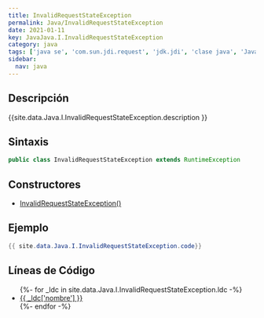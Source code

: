 ```yaml
---
title: InvalidRequestStateException
permalink: Java/InvalidRequestStateException
date: 2021-01-11
key: JavaJava.I.InvalidRequestStateException
category: java
tags: ['java se', 'com.sun.jdi.request', 'jdk.jdi', 'clase java', 'Java 1.3']
sidebar: 
  nav: java
---
```


## Descripción
{{site.data.Java.I.InvalidRequestStateException.description }}

## Sintaxis
~~~java
public class InvalidRequestStateException extends RuntimeException
~~~

## Constructores
* [InvalidRequestStateException()](/Java/InvalidRequestStateException/InvalidRequestStateException/)

## Ejemplo
~~~java
{{ site.data.Java.I.InvalidRequestStateException.code}}
~~~

## Líneas de Código
<ul>
{%- for _ldc in site.data.Java.I.InvalidRequestStateException.ldc -%}
   <li>
       <a href="{{_ldc['url'] }}">{{ _ldc['nombre'] }}</a>
   </li>
{%- endfor -%}
</ul>
